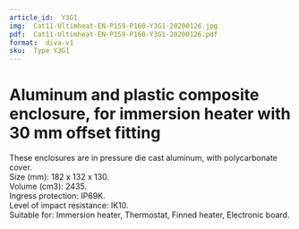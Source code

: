 ```yaml
---
article_id:  Y3G1
img:  Cat11-Ultimheat-EN-P159-P160-Y3G1-20200126.jpg
pdf:  Cat11-Ultimheat-EN-P159-P160-Y3G1-20200126.pdf
format:  diva-v1
sku:  Type Y3G1
---
```


# Aluminum and plastic composite enclosure, for immersion heater with 30 mm offset fitting

These enclosures are in pressure die cast aluminum, with polycarbonate cover.  
Size (mm): 182 x 132 x 130.  
Volume (cm3): 2435.  
Ingress protection: IP69K.  
Level of impact resistance: IK10.  
Suitable for: Immersion heater, Thermostat, Finned heater, Electronic board.  

